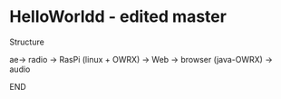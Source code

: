 # HelloWorldd - edited master

Structure

ae-> radio -> RasPi (linux + OWRX) -> Web -> browser (java-OWRX) -> audio

END
